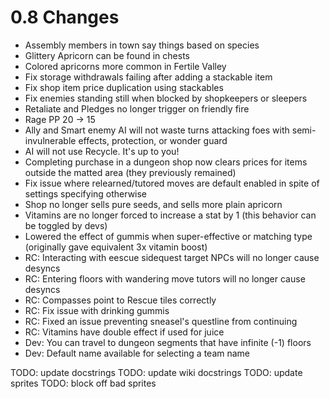 # 0.8 Changes #

* Assembly members in town say things based on species
* Glittery Apricorn can be found in chests
* Colored apricorns more common in Fertile Valley
* Fix storage withdrawals failing after adding a stackable item
* Fix shop item price duplication using stackables
* Fix enemies standing still when blocked by shopkeepers or sleepers
* Retaliate and Pledges no longer trigger on friendly fire
* Rage PP 20 -> 15
* Ally and Smart enemy AI will not waste turns attacking foes with semi-invulnerable effects, protection, or wonder guard
* AI will not use Recycle.  It's up to you!
* Completing purchase in a dungeon shop now clears prices for items outside the matted area (they previously remained)
* Fix issue where relearned/tutored moves are default enabled in spite of settings specifying otherwise
* Shop no longer sells pure seeds, and sells more plain apricorn
* Vitamins are no longer forced to increase a stat by 1 (this behavior can be toggled by devs)
* Lowered the effect of gummis when super-effective or matching type (originally gave equivalent 3x vitamin boost)
* RC: Interacting with eescue sidequest target NPCs will no longer cause desyncs
* RC: Entering floors with wandering move tutors will no longer cause desyncs
* RC: Compasses point to Rescue tiles correctly
* RC: Fix issue with drinking gummis
* RC: Fixed an issue preventing sneasel's questline from continuing
* RC: Vitamins have double effect if used for juice
* Dev: You can travel to dungeon segments that have infinite (-1) floors
* Dev: Default name available for selecting a team name

TODO: update docstrings
TODO: update wiki docstrings
TODO: update sprites
TODO: block off bad sprites